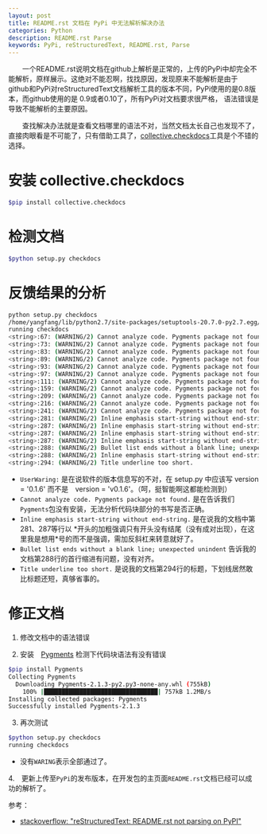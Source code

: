 ```yaml
---
layout: post
title: README.rst 文档在 PyPi 中无法解析解决办法
categories: Python
description: README.rst Parse
keywords: PyPi, reStructuredText, README.rst, Parse
---
```


　　一个README.rst说明文档在github上解析是正常的，上传的PyPi中却完全不能解析，原样展示。这绝对不能忍啊，找找原因，发现原来不能解析是由于
github和PyPi对reStructuredText文档解析工具的版本不同，PyPi使用的是0.8版本，而github使用的是 0.9或者0.10了，所有PyPi对文档要求很严格，
语法错误是导致不能解析的主要原因。

　　查找解决办法就是查看文档哪里的语法不对，当然文档太长自己也发现不了，直接肉眼看是不可能了，只有借助工具了，[collective.checkdocs](https://github.com/collective/collective.checkdocs)工具是个不错的选择。


# 安装 collective.checkdocs

```bash
$pip install collective.checkdocs

```

# 检测文档

```bash
$python setup.py checkdocs
```

# 反馈结果的分析

```bash
python setup.py checkdocs
/home/yangfang/lib/python2.7/site-packages/setuptools-20.7.0-py2.7.egg/setuptools/dist.py:285: UserWarning: Normalizing 'v0.1.6' to '0.1.6'
running checkdocs
<string>:67: (WARNING/2) Cannot analyze code. Pygments package not found.
<string>:73: (WARNING/2) Cannot analyze code. Pygments package not found.
<string>:83: (WARNING/2) Cannot analyze code. Pygments package not found.
<string>:89: (WARNING/2) Cannot analyze code. Pygments package not found.
<string>:93: (WARNING/2) Cannot analyze code. Pygments package not found.
<string>:97: (WARNING/2) Cannot analyze code. Pygments package not found.
<string>:111: (WARNING/2) Cannot analyze code. Pygments package not found.
<string>:159: (WARNING/2) Cannot analyze code. Pygments package not found.
<string>:209: (WARNING/2) Cannot analyze code. Pygments package not found.
<string>:216: (WARNING/2) Cannot analyze code. Pygments package not found.
<string>:241: (WARNING/2) Cannot analyze code. Pygments package not found.
<string>:281: (WARNING/2) Inline emphasis start-string without end-string.
<string>:287: (WARNING/2) Inline emphasis start-string without end-string.
<string>:287: (WARNING/2) Inline emphasis start-string without end-string.
<string>:287: (WARNING/2) Inline emphasis start-string without end-string.
<string>:288: (WARNING/2) Bullet list ends without a blank line; unexpected unindent.
<string>:288: (WARNING/2) Inline emphasis start-string without end-string.
<string>:294: (WARNING/2) Title underline too short.

```

* `UserWaring:` 是在说软件的版本信息写的不对，在 setup.py 中应该写 version = '0.1.6' 而不是　version = 'v0.1.6'。（呵，挺智能啊这都能检测到）
* `Cannot analyze code. Pygments package not found.` 是在告诉我们 `Pygments`包没有安装，无法分析代码块部分的书写是否正确。
* `Inline emphasis start-string without end-string.` 是在说我的文档中第281、287等行以 \*开头的加粗强调只有开头没有结尾（没有成对出现），在这里我是想用\*号的而不是强调，需加反斜杠来转意就好了。
* `Bullet list ends without a blank line; unexpected unindent` 告诉我的文档第288行的首行缩进有问题，没有对齐。
* `Title underline too short.` 是说我的文档第294行的标题，下划线居然敢比标题还短，真够省事的。

# 修正文档

1. 修改文档中的语法错误

2. 安装　[Pygments](https://pypi.python.org/pypi/Pygments) 检测下代码块语法有没有错误

```bash
$pip install Pygments
Collecting Pygments
  Downloading Pygments-2.1.3-py2.py3-none-any.whl (755kB)
    100% |████████████████████████████████| 757kB 1.2MB/s
Installing collected packages: Pygments
Successfully installed Pygments-2.1.3
```

3. 再次测试

```bash
$python setup.py checkdocs
running checkdocs
```
* 没有`WARING`表示全部通过了。

4.　更新上传至`PyPi`的发布版本，在开发包的主页面`README.rst`文档已经可以成功的解析了。


参考：

* [stackoverflow: "reStructuredText: README.rst not parsing on PyPI" ](http://stackoverflow.com/questions/17401132/restructuredtext-readme-rst-not-parsing-on-pypi)
